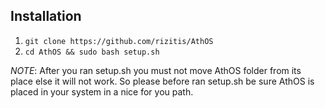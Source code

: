 ## Installation

1. `git clone https://github.com/rizitis/AthOS`
2. `cd AthOS && sudo bash setup.sh`

*NOTE*: After you ran setup.sh you must not move AthOS folder from its place else it will not work.
        So please before ran setup.sh be sure AthOS is placed in your system in a nice for you path.
